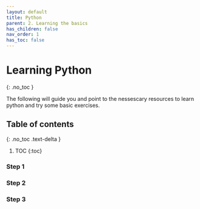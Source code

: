 ```yaml
---
layout: default
title: Python
parent: 2. Learning the basics
has_children: false
nav_order: 1
has_toc: false
---
```


# Learning Python

{: .no_toc }

The following will guide you and point to the nessescary resources to learn python and try some basic exercises.

## Table of contents
{: .no_toc .text-delta }

1. TOC
{:toc}

### Step 1

### Step 2

### Step 3